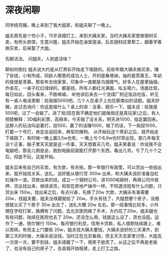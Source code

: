# 深夜闲聊

同学结完婚，晚上来到了我大姐家，和姐夫聊了一晚上。

姐夫原先是个穷小子，15岁进城打工，来到大姨夫家，当时大姨夫家里做钢材买卖，有桥头旅馆，生意兴隆，姐夫开始在澡堂搓澡，后去钢材店里帮工，跟着学着做买卖，后来娶了大姐。

先聊活法。
问姐夫，人到底活啥？

聊如何倒灶
姐夫说大约是从打黑彩开始走下坡路的。前些年跟大姨夫做买卖，赚了些钱，小有所成，同龄人眼里的成功人士，开的是桑塔纳，抽的是芙蓉王，年幼的我很是羡慕。那些年去他家里，印象中一直都是乌烟瘴气，好多人在屋里抽烟，炸金花，一桌子红红绿绿的，都是钱，所有人都红光满面，吆五喝六，场面壮观，每日如此，回头看来，不胜唏嘘。
听他讲后来去一个洗煤厂附近饭店吃饭，听见有一桌人电话里聊：给我报5000吧。几个人在桌子上也在聊类似的话题。姐夫好赌，走过去询问：你这是报什么？桌上的讲：没事，娱乐一下。姐夫说：给我报500吧，过了一会输了。进了局(现在我不确定他们是做局还是真玩家)之后，有人搭腔解释：3D福利彩票，高赔率，今天输了没关系，明天进1000，指定赢回来。这群人的玩法叫追着打。投500，赢了的话赚1000，输了的话，下一局投1000，盯着一个号打，肯定会追回来，典型的赌狗。
从开始玩这个黑彩之后，就开始走下坡路了，有时候一晚上赢3,5w也有，一晚上亏个8,9w也时常出现，那几年每天没个正事，脑子里天天就是这一件事，天天想着买几号。姐夫笑着说：你说我不会电脑吧，那会儿倒是会，跑到电脑前就能打开那个东西，看出几号。亏了几十个之后，彻底不玩，这是开始。

姐夫后来有自己的买卖，有欠款，有佘账。那一年银行有政策，可以贷出一些钱出来，就开始找关系，送礼，说好能从银行贷 300w 出来，和大姨夫说好准备加杠杠操作一波。贷款出来的钱，成立一个钢材公司，进1000吨钢材，再用公司作抵押，贷出钱出来，继续进货，和现在房地产操作一样。不知道流程有什么问题，只贷出来 150w。钱出来之后，有点兴奋，先换了20w 欠款，大姨夫有事需要 20w，找姐夫要，姐夫没琢磨就给了 20w。手头有钱了，大姐想要个房子，没细想就又买了个房子 30w 出去了，送礼大概 20w 左右。那一段事情比较多，小外甥在学校打架，胳膊有了问题，去北京医院做了手术，大约花了20w，姐夫腿也有些问题，陆续在医院也去了 20w。还没怎么用，钱就这么没了，货也没囤，运作了一通，倒欠银行 150w。每月银行利息，信用卡贷款，私人借款陆续跟上，难以周转。有债主上门要账 20w，姐夫找大姨夫要钱，大姨夫说好的三天凑齐，到第三天的时候，大姨夫说没钱。当时正在北京看病，债主天天去家里讨债，大姐去一次哭一次，要不到钱，姐夫琢磨了一下，用房子抵债了。从这之后不再是老板了，也没有自己的房子了，去县城开始租房，走上打工之路。